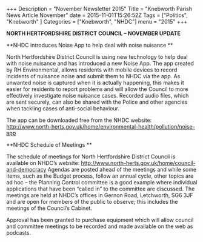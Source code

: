 +++
Description = "November Newsletter 2015"
Title = "Knebworth Parish News Article November"
date = 2015-11-01T15:26:52Z
Tags = ["Politics", "Knebworth" ]
Categories = ["Knebworth", "NHDC"]
menu = "2015"
+++

**NORTH HERTFORDSHIRE DISTRICT COUNCIL – NOVEMBER UPDATE**

**NHDC introduces Noise App to help deal with noise nuisance **

North Hertfordshire District Council is using new technology to help deal with noise nuisance and has introduced a new Noise App. The app created by RH Environmental, allows residents with mobile devices to record incidents of nuisance noise and submit them to NHDC via the app. As unwanted noise is captured when it is actually happening, this makes it easier for residents to report problems and will allow the Council to more effectively investigate noise nuisance cases. Recorded audio files, which are sent securely, can also be shared with the Police and other agencies when tackling cases of anti-social behaviour.

The app can be downloaded free from the NHDC website: <http://www.north-herts.gov.uk/home/environmental-health/pollution/noise-app>

<span id="1487a9d14edcae9e_h.zgnly27861hg" class="anchor"><span id="1487a9d14edcae9e_h.d5zk6ma2kjbn" class="anchor"><span id="1487a9d14edcae9e_h.8tt51j1k6g4w" class="anchor"></span></span></span>**NHDC Schedule of Meetings **

The schedule of meetings for North Hertfordshire District Council is available on NHDC’s website: <http://www.north-herts.gov.uk/home/council-and-democracy> Agendas are posted ahead of the meetings and while some items, such as the Budget process, follow an annual cycle, other topics are ad hoc – the Planning Control committee is a good example where individual applications that have been “called in” to the committee are discussed. The meetings are held at NHDC’s offices in Gernon Road, Letchworth, SG6 3JF and are open for members of the public to observe; this includes the meetings of the Council’s Cabinet.

Approval has been granted to purchase equipment which will allow council and committee meetings to be recorded and made available on the web as podcasts.
